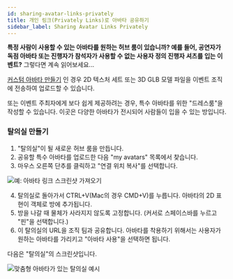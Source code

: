 ```yaml
---
id: sharing-avatar-links-privately
title: 개인 링크(Privately Links)로 아바타 공유하기
sidebar_label: Sharing Avatar Links Privately
---
```


**특정 사람이 사용할 수 있는 아바타를 원하는 허브 룸이 있습니까?
예를 들어, 공연자가 독점 아바타 또는 진행자가 참석자가 사용할 수 없는 사용자 정의 진행자 셔츠를 입는 이벤트?** 그렇다면 계속 읽어보세요...

[커스텀 아바타 만들기](intro-avatars.md) 인 경우 2D 텍스처 세트 또는 3D GLB 모델 파일을 이벤트 조직에 전송하여 업로드할 수 있습니다.

또는 이벤트 주최자에게 보다 쉽게 제공하려는 경우, 특수 아바타를 위한 "드레스룸"을 작성할 수 있습니다. 이곳은 다양한 아바타가 전시되어 사람들이 입을 수 있는 방입니다.

### 탈의실 만들기

1. "탈의실"이 될 새로운 허브 룸을 만듭니다.
2. 공유할 특수 아바타를 업로드한 다음 "my avatars" 목록에서 찾습니다.
3. 마우스 오른쪽 단추를 클릭하고 "연결 위치 복사"를 선택합니다.

![예: 아바타 링크 스크린샷 가져오기](../website/static/img/hubs-exclusive-avatars.png)

4. 탈의실로 돌아가서 CTRL+V(Mac의 경우 CMD+V)를 누릅니다. 아바타의 2D 표현이 객체로 방에 추가됩니다.
5. 방을 나갈 때 물체가 사라지지 않도록 고정합니다. (커서로 스페이스바를 누르고 "핀"을 선택합니다.)
6. 이 탈의실의 URL을 조직 팀과 공유합니다. 아바타를 착용하기 위해서는 사용자가 원하는 아바타를 가리키고 "아바타 사용"을 선택하면 됩니다.

다음은 "탈의실"의 스크린샷입니다.

![맞춤형 아바타가 있는 탈의실 예시](../../website/static/img/hubs-dressingroom.png)